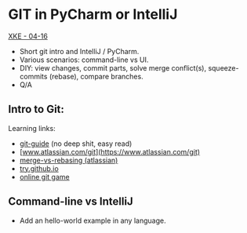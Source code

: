 # GIT in PyCharm or IntelliJ

[XKE - 04-16](https://xke.xebia.com/event/2019-04-16/2331/git-in-pycharm-intellij)


- Short git intro and IntelliJ / PyCharm.
- Various scenarios: command-line vs UI.
- DIY: view changes, commit parts, solve merge conflict(s), squeeze-commits (rebase), compare branches.
- Q/A


## Intro to Git:

Learning links:

- [git-guide](http://rogerdudler.github.io/git-guide/)  (no deep shit, easy read)
- [www.atlassian.com/git](https://www.atlassian.com/git)
- [merge-vs-rebasing (atlassian)](https://www.atlassian.com/git/tutorials/merging-vs-rebasing)
- [try.github.io](https://try.github.io/)
- [online git game](https://learngitbranching.js.org/) 

## Command-line vs IntelliJ

- Add an hello-world example in any language.